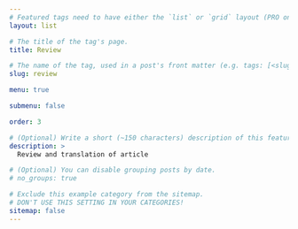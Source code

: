 ```yaml
---
# Featured tags need to have either the `list` or `grid` layout (PRO only).
layout: list

# The title of the tag's page.
title: Review

# The name of the tag, used in a post's front matter (e.g. tags: [<slug>]).
slug: review

menu: true

submenu: false

order: 3

# (Optional) Write a short (~150 characters) description of this featured tag.
description: >
  Review and translation of article

# (Optional) You can disable grouping posts by date.
# no_groups: true

# Exclude this example category from the sitemap.
# DON'T USE THIS SETTING IN YOUR CATEGORIES!
sitemap: false
---
```

